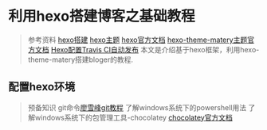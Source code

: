 

# 利用hexo搭建博客之基础教程

> 参考资料
>  [hexo搭建](https://www.cnblogs.com/mfrank/p/12829882.html#%E6%9C%AC%E5%9C%B0%E5%AE%89%E8%A3%85-nodejs "比较完善")
>  [hexo主题](https://easyhexo.com/2-Theme-use-and-config/2-5-hexo-theme-material/#material-%E4%B8%BB%E9%A2%98%E6%BC%94%E7%A4%BA)
>  [hexo官方文档](https://hexo.io/zh-cn/docs/index.html)
>  [hexo-theme-matery主题官方文档](https://github.com/blinkfox/hexo-theme-matery)
>  [Hexo配置Travis CI自动发布](https://www.voidking.com/dev-hexo-travis-ci/)
>  本文是介绍基于hexo框架，利用hexo-theme-matery搭建bloger的教程.

## 配置hexo环境
>预备知识
>git命令[廖雪峰git教程](https://www.liaoxuefeng.com/wiki/896043488029600)
>了解windows系统下的powershell用法
>了解windows系统下的包管理工具-chocolatey [chocolatey官方文档](https://docs.chocolatey.org/en-us/)



